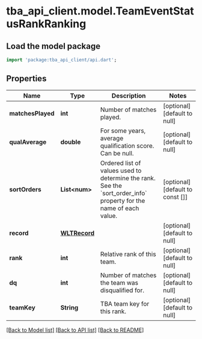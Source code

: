 # tba_api_client.model.TeamEventStatusRankRanking

## Load the model package
```dart
import 'package:tba_api_client/api.dart';
```

## Properties
Name | Type | Description | Notes
------------ | ------------- | ------------- | -------------
**matchesPlayed** | **int** | Number of matches played. | [optional] [default to null]
**qualAverage** | **double** | For some years, average qualification score. Can be null. | [optional] [default to null]
**sortOrders** | **List&lt;num&gt;** | Ordered list of values used to determine the rank. See the &#x60;sort_order_info&#x60; property for the name of each value. | [optional] [default to const []]
**record** | [**WLTRecord**](WLTRecord.md) |  | [optional] [default to null]
**rank** | **int** | Relative rank of this team. | [optional] [default to null]
**dq** | **int** | Number of matches the team was disqualified for. | [optional] [default to null]
**teamKey** | **String** | TBA team key for this rank. | [optional] [default to null]

[[Back to Model list]](../README.md#documentation-for-models) [[Back to API list]](../README.md#documentation-for-api-endpoints) [[Back to README]](../README.md)


